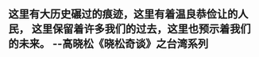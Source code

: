 这里有大历史碾过的痕迹，这里有着温良恭俭让的人民，
这里保留着许多我们的过去，这里也预示着我们的未来。
             --高晓松《晓松奇谈》之台湾系列
---------------------------------------------------------------
